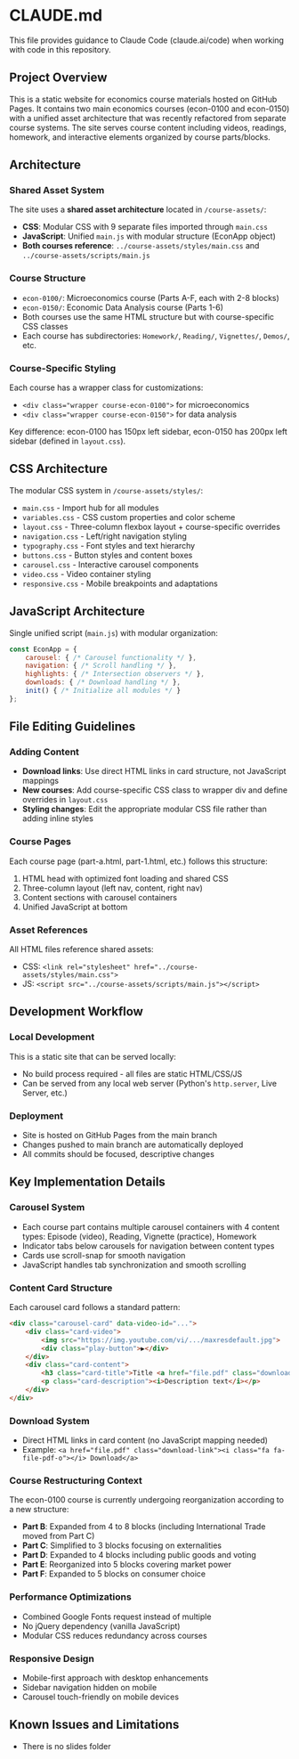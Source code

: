 # CLAUDE.md

This file provides guidance to Claude Code (claude.ai/code) when working with code in this repository.

## Project Overview

This is a static website for economics course materials hosted on GitHub Pages. It contains two main economics courses (econ-0100 and econ-0150) with a unified asset architecture that was recently refactored from separate course systems. The site serves course content including videos, readings, homework, and interactive elements organized by course parts/blocks.

## Architecture

### Shared Asset System
The site uses a **shared asset architecture** located in `/course-assets/`:
- **CSS**: Modular CSS with 9 separate files imported through `main.css`
- **JavaScript**: Unified `main.js` with modular structure (EconApp object)
- **Both courses reference**: `../course-assets/styles/main.css` and `../course-assets/scripts/main.js`

### Course Structure
- `econ-0100/`: Microeconomics course (Parts A-F, each with 2-8 blocks)
- `econ-0150/`: Economic Data Analysis course (Parts 1-6)
- Both courses use the same HTML structure but with course-specific CSS classes
- Each course has subdirectories: `Homework/`, `Reading/`, `Vignettes/`, `Demos/`, etc.

### Course-Specific Styling
Each course has a wrapper class for customizations:
- `<div class="wrapper course-econ-0100">` for microeconomics
- `<div class="wrapper course-econ-0150">` for data analysis

Key difference: econ-0100 has 150px left sidebar, econ-0150 has 200px left sidebar (defined in `layout.css`).

## CSS Architecture

The modular CSS system in `/course-assets/styles/`:
- `main.css` - Import hub for all modules
- `variables.css` - CSS custom properties and color scheme
- `layout.css` - Three-column flexbox layout + course-specific overrides
- `navigation.css` - Left/right navigation styling
- `typography.css` - Font styles and text hierarchy
- `buttons.css` - Button styles and content boxes
- `carousel.css` - Interactive carousel components
- `video.css` - Video container styling
- `responsive.css` - Mobile breakpoints and adaptations

## JavaScript Architecture

Single unified script (`main.js`) with modular organization:
```javascript
const EconApp = {
    carousel: { /* Carousel functionality */ },
    navigation: { /* Scroll handling */ },
    highlights: { /* Intersection observers */ },
    downloads: { /* Download handling */ },
    init() { /* Initialize all modules */ }
};
```

## File Editing Guidelines

### Adding Content
- **Download links**: Use direct HTML links in card structure, not JavaScript mappings
- **New courses**: Add course-specific CSS class to wrapper div and define overrides in `layout.css`
- **Styling changes**: Edit the appropriate modular CSS file rather than adding inline styles

### Course Pages
Each course page (part-a.html, part-1.html, etc.) follows this structure:
1. HTML head with optimized font loading and shared CSS
2. Three-column layout (left nav, content, right nav) 
3. Content sections with carousel containers
4. Unified JavaScript at bottom

### Asset References
All HTML files reference shared assets:
- CSS: `<link rel="stylesheet" href="../course-assets/styles/main.css">`
- JS: `<script src="../course-assets/scripts/main.js"></script>`

## Development Workflow

### Local Development
This is a static site that can be served locally:
- No build process required - all files are static HTML/CSS/JS
- Can be served from any local web server (Python's `http.server`, Live Server, etc.)

### Deployment
- Site is hosted on GitHub Pages from the main branch
- Changes pushed to main branch are automatically deployed
- All commits should be focused, descriptive changes

## Key Implementation Details

### Carousel System
- Each course part contains multiple carousel containers with 4 content types: Episode (video), Reading, Vignette (practice), Homework
- Indicator tabs below carousels for navigation between content types
- Cards use scroll-snap for smooth navigation
- JavaScript handles tab synchronization and smooth scrolling

### Content Card Structure
Each carousel card follows a standard pattern:
```html
<div class="carousel-card" data-video-id="...">
    <div class="card-video">
        <img src="https://img.youtube.com/vi/.../maxresdefault.jpg">
        <div class="play-button">▶</div>
    </div>
    <div class="card-content">
        <h3 class="card-title">Title <a href="file.pdf" class="download-link"><i class="fa fa-file-pdf-o"></i> Download</a></h3>
        <p class="card-description"><i>Description text</i></p>
    </div>
</div>
```

### Download System  
- Direct HTML links in card content (no JavaScript mapping needed)
- Example: `<a href="file.pdf" class="download-link"><i class="fa fa-file-pdf-o"></i> Download</a>`

### Course Restructuring Context
The econ-0100 course is currently undergoing reorganization according to a new structure:
- **Part B**: Expanded from 4 to 8 blocks (including International Trade moved from Part C)
- **Part C**: Simplified to 3 blocks focusing on externalities
- **Part D**: Expanded to 4 blocks including public goods and voting
- **Part E**: Reorganized into 5 blocks covering market power
- **Part F**: Expanded to 5 blocks on consumer choice

### Performance Optimizations
- Combined Google Fonts request instead of multiple
- No jQuery dependency (vanilla JavaScript)
- Modular CSS reduces redundancy across courses

### Responsive Design
- Mobile-first approach with desktop enhancements
- Sidebar navigation hidden on mobile
- Carousel touch-friendly on mobile devices

## Known Issues and Limitations

- There is no slides folder